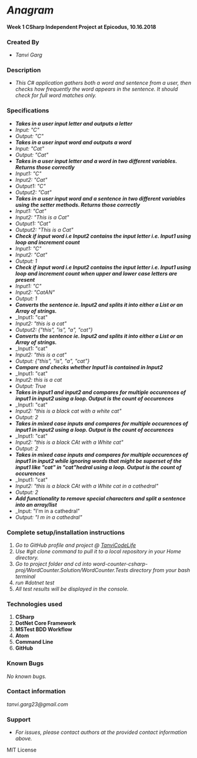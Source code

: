 # _Anagram_
#### Week 1 CSharp Independent Project at Epicodus, 10.16.2018

### Created By
* _Tanvi Garg_

### Description
* _This C# application gathers both a word and sentence from a user, then checks how frequently the word appears in the sentence. It should check for full word matches only._


### Specifications
* _**Takes in a user input letter and outputs a letter**_
* _Input: "C"_
* _Output: "C"_
* _**Takes in a user input word and outputs a word**_
* _Input: "Cat"_
* _Output: "Cat"_
* _**Takes in a user input letter and a word in two different variables. Returns those correctly**_
* _Input1: "C"_
* _Input2: "Cat"_
* _Output1: "C"_
* _Output2: "Cat"_
* _**Takes in a user input word and a sentence in two different variables using the setter methods. Returns those correctly**_
* _Input1: "Cat"_
* _Input2: "This is a Cat"_
* _Output1: "Cat"_
* _Output2: "This is a Cat"_
* _**Check if input word i.e Input2 contains the input letter i.e. Input1 using loop and increment count**_
* _Input1: "C"_
* _Input2: "Cat"_
* _Output: 1_
* _**Check if input word i.e Input2 contains the input letter i.e. Input1 using loop and increment count when upper and lower case letters are present**_
* _Input1: "C"_
* _Input2: "CatAN"_
* _Output: 1_
* _**Converts the sentence ie. Input2 and splits it into either a List or an Array of strings.**_
* _Input1: "cat"
* _Input2: "this is a cat"_
* _Output2: {"this", "is", "a", "cat"}_
* _**Converts the sentence ie. Input2 and splits it into either a List or an Array of strings.**_
* _Input1: "cat"
* _Input2: "this is a cat"_
* _Output: {"this", "is", "a", "cat"}_
* _**Compare and checks whether Input1 is contained in Input2**_
* _Input1: "cat"
* _Input2: this is a cat_
* _Output: True_
* _**Takes in input1 and input2 and compares for multiple occurences of input1 in input2 using a loop. Output is the count of occurences**_
* _Input1: "cat"
* _Input2: "this is a black cat with a white cat"_
* _Output: 2_
* _**Takes in mixed case inputs and compares for multiple occurences of input1 in input2 using a loop. Output is the count of occurences**_
* _Input1: "cat"
* _Input2: "this is a black CAt with a White cat"_
* _Output: 2_
* _**Takes in mixed case inputs and compares for multiple occurences of input1 in input2 while ignoring words that might be superset of the input1 like "cat" in "cat"hedral using a loop. Output is the count of occurences**_
* _Input1: "cat"
* _Input2: "this is a black CAt with a White cat in a cathedral"_
* _Output: 2_
* _**Add functionality to remove special characters and split a sentence into an array/list**_
* _Input: "I'm in a cathedral"
* _Output: "I m in a cathedral"_

### Complete setup/installation instructions
1. _Go to GitHub profile and project @ [TanviCodeLife](https://github.com/TanviCodeLife/word-counter-csharp-proj)_
2. _Use #git clone <project url> command to pull it to a local repository in your Home directory._
3. _Go to project folder and cd into word-counter-csharp-proj/WordCounter.Solution/WordCounter.Tests directory from your bash terminal_
4. _run #dotnet test_
4. _All test results will be displayed in the console._

### Technologies used
1. **CSharp**
2. **DotNet Core Framework**
3. **MSTest BDD Workflow**
3. **Atom**
4. **Command Line**
5. **GitHub**

### Known Bugs
_No known bugs._

### Contact information
_tanvi.garg23@gmail.com_

### Support
* _For issues, please contact authors at the provided contact information above._

MIT License
